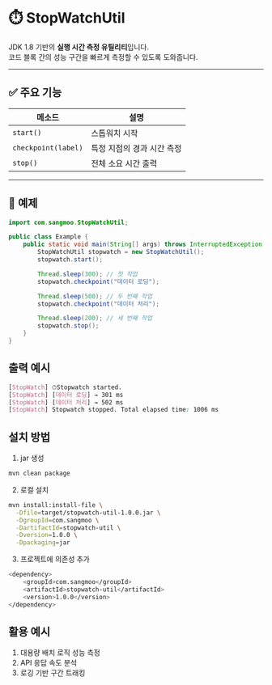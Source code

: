 # ⏱️ StopWatchUtil

JDK 1.8 기반의 **실행 시간 측정 유틸리티**입니다.  
코드 블록 간의 성능 구간을 빠르게 측정할 수 있도록 도와줍니다.

---

## ✅ 주요 기능

| 메소드        | 설명                              |
|---------------|-----------------------------------|
| `start()`     | 스톱워치 시작                     |
| `checkpoint(label)` | 특정 지점의 경과 시간 측정    |
| `stop()`      | 전체 소요 시간 출력               |

---

## 🧪 예제

```java
import com.sangmoo.StopWatchUtil;

public class Example {
    public static void main(String[] args) throws InterruptedException {
        StopWatchUtil stopwatch = new StopWatchUtil();
        stopwatch.start();

        Thread.sleep(300); // 첫 작업
        stopwatch.checkpoint("데이터 로딩");

        Thread.sleep(500); // 두 번째 작업
        stopwatch.checkpoint("데이터 처리");

        Thread.sleep(200); // 세 번째 작업
        stopwatch.stop();
    }
}
```

## 출력 예시
```css
[StopWatch] ⏱Stopwatch started.
[StopWatch] [데이터 로딩] → 301 ms
[StopWatch] [데이터 처리] → 502 ms
[StopWatch] Stopwatch stopped. Total elapsed time: 1006 ms
```

## 설치 방법
1. jar 생성
```bash
mvn clean package
```
2. 로컬 설치
```bash
mvn install:install-file \
  -Dfile=target/stopwatch-util-1.0.0.jar \
  -DgroupId=com.sangmoo \
  -DartifactId=stopwatch-util \
  -Dversion=1.0.0 \
  -Dpackaging=jar
````
3. 프로젝트에 의존성 추가
```bash
<dependency>
    <groupId>com.sangmoo</groupId>
    <artifactId>stopwatch-util</artifactId>
    <version>1.0.0</version>
</dependency>
```

## 활용 예시
1. 대용량 배치 로직 성능 측정
2. API 응답 속도 분석
3. 로깅 기반 구간 트래킹